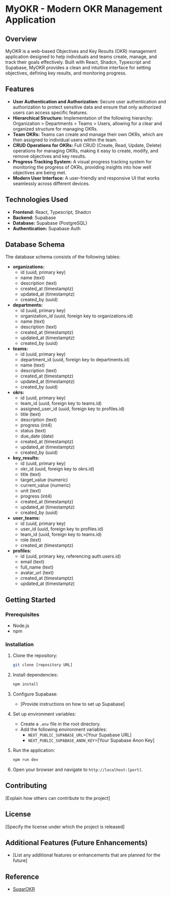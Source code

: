 # MyOKR - Modern OKR Management Application

## Overview

MyOKR is a web-based Objectives and Key Results (OKR) management application designed to help individuals and teams create, manage, and track their goals effectively. Built with React, Shadcn, Typescript and Supabase, MyOKR provides a clean and intuitive interface for setting objectives, defining key results, and monitoring progress.

## Features

-   **User Authentication and Authorization:** Secure user authentication and authorization to protect sensitive data and ensure that only authorized users can access specific features.
-   **Hierarchical Structure:** Implementation of the following hierarchy: Organization > Departments > Teams > Users, allowing for a clear and organized structure for managing OKRs.
-   **Team OKRs:** Teams can create and manage their own OKRs, which are then assigned to individual users within the team.
-   **CRUD Operations for OKRs:** Full CRUD (Create, Read, Update, Delete) operations for managing OKRs, making it easy to create, modify, and remove objectives and key results.
-   **Progress Tracking System:** A visual progress tracking system for monitoring the progress of OKRs, providing insights into how well objectives are being met.
-   **Modern User Interface:** A user-friendly and responsive UI that works seamlessly across different devices.

## Technologies Used

-   **Frontend:** React, Typescript, Shadcn
-   **Backend:** Supabase
-   **Database:** Supabase (PostgreSQL)
-   **Authentication:** Supabase Auth

## Database Schema

The database schema consists of the following tables:

-   **organizations:**
    -   id (uuid, primary key)
    -   name (text)
    -   description (text)
    -   created_at (timestamptz)
    -   updated_at (timestamptz)
    -   created_by (uuid)
-   **departments:**
    -   id (uuid, primary key)
    -   organization_id (uuid, foreign key to organizations.id)
    -   name (text)
    -   description (text)
    -   created_at (timestamptz)
    -   updated_at (timestamptz)
    -   created_by (uuid)
-   **teams:**
    -   id (uuid, primary key)
    -   department_id (uuid, foreign key to departments.id)
    -   name (text)
    -   description (text)
    -   created_at (timestamptz)
    -   updated_at (timestamptz)
    -   created_by (uuid)
-   **okrs:**
    -   id (uuid, primary key)
    -   team_id (uuid, foreign key to teams.id)
    -   assigned_user_id (uuid, foreign key to profiles.id)
    -   title (text)
    -   description (text)
    -   progress (int4)
    -   status (text)
    -   due_date (date)
    -   created_at (timestamptz)
    -   updated_at (timestamptz)
    -   created_by (uuid)
-   **key_results:**
    -   id (uuid, primary key)
    -   okr_id (uuid, foreign key to okrs.id)
    -   title (text)
    -   target_value (numeric)
    -   current_value (numeric)
    -   unit (text)
    -   progress (int4)
    -   created_at (timestamptz)
    -   updated_at (timestamptz)
    -   created_by (uuid)
-   **user_teams:**
    -   id (uuid, primary key)
    -   user_id (uuid, foreign key to profiles.id)
    -   team_id (uuid, foreign key to teams.id)
    -   role (text)
    -   created_at (timestamptz)
-   **profiles:**
    -   id (uuid, primary key, referencing auth.users.id)
    -   email (text)
    -   full_name (text)
    -   avatar_url (text)
    -   created_at (timestamptz)
    -   updated_at (timestamptz)

## Getting Started

### Prerequisites

-   Node.js
-   npm

### Installation

1.  Clone the repository:

    ```bash
    git clone [repository URL]
    ```

2.  Install dependencies:

    ```bash
    npm install
    ```

3.  Configure Supabase:

    -   [Provide instructions on how to set up Supabase]

4.  Set up environment variables:

    -   Create a `.env` file in the root directory.
    -   Add the following environment variables:
        -   `NEXT_PUBLIC_SUPABASE_URL`=[Your Supabase URL]
        -   `NEXT_PUBLIC_SUPABASE_ANON_KEY`=[Your Supabase Anon Key]

5.  Run the application:

    ```bash
    npm run dev
    ```

6.  Open your browser and navigate to `http://localhost:[port]`.

## Contributing

[Explain how others can contribute to the project]

## License

[Specify the license under which the project is released]

## Additional Features (Future Enhancements)

-   [List any additional features or enhancements that are planned for the future]

## Reference

-   [SugarOKR](https://sugarokr.com/)